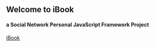 <h2>Welcome to iBook</h2>
<h4>a Social Network Personal JavaScript Framework Project</h4>

<a href="http://ibook.kostov.net">iBook</a>
